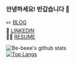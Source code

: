 ### 안녕하세요! 반갑습니다 👋

✏️ [BLOG](https://be-beee.github.io)<br>
🔗 [LINKEDIN](https://www.linkedin.com/in/bokyungseo/)<br>
🙋‍♀️ [RESUME](https://www.notion.so/BoKyung-Seo-d9317de203654a7db7a0ff05df6c0dee)

![Be-beee's github stats](https://github-readme-stats.vercel.app/api?username=Be-beee&count_private=true&theme=tokyonight)<br>
[![Top Langs](https://github-readme-stats.vercel.app/api/top-langs/?username=Be-beee&layout=compact)](https://github.com/anuraghazra/github-readme-stats)
<!--
**Be-beee/Be-beee** is a ✨ _special_ ✨ repository because its `README.md` (this file) appears on your GitHub profile.

Here are some ideas to get you started:

- 🔭 I’m currently working on ...
- 🌱 I’m currently learning ...
- 👯 I’m looking to collaborate on ...
- 🤔 I’m looking for help with ...
- 💬 Ask me about ...
- 📫 How to reach me: ...
- 😄 Pronouns: ...
- ⚡ Fun fact: ...
-->
